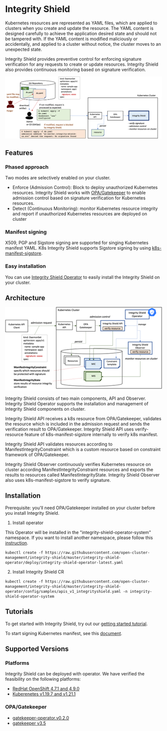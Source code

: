 # Integrity Shield
Kubernetes resources are represented as YAML files, which are applied to clusters when you create and update the resource. The YAML content is designed carefully to achieve the application desired state and should not be tampered with. If the YAML content is modified maliciously or accidentally, and applied to a cluster without notice, the cluster moves to an unexpected state.

Integrity Shield provides preventive control for enforcing signature verification for any requests to create or update resources. Integrity Shield also provides continuous monitoring based on signature verification.

![Scenario](./docs/ishield-scenario.png)

## Features 

### Phased approach
Two modes are selectively enabled on your cluster. 
- Enforce (Admission Control): Block to deploy unauthorized Kubernetes resources. Integrity Shield works with [OPA/Gatekeeper](https://github.com/open-policy-agent/gatekeeper) to enable admission control based on signature verification for Kubernetes resources. 
- Detect (Continuous Monitoring): monitor Kubernetes resource integrity and report if unauthorized Kubernetes resources are deployed on cluster

### Manifest signing
X509, PGP and Sigstore signing are supported for singing Kubernetes manifest YAML. K8s Integrity Shield supports Sigstore signing by using [k8s-manifest-sigstore](https://github.com/sigstore/k8s-manifest-sigstore).

### Easy installation
You can use [Integrity Shield Operator](https://operatorhub.io/operator/integrity-shield-operator) to easily install the Integrity Shield on your cluster.

## Architecture
![Scenario](./docs/architecture.png)



Integrity Shield consists of two main components, API and Observer.
Integrity Shield Operator supports the installation and management of Integrity Shield components on cluster. 

Integrity Shield API receives a k8s resource from OPA/Gatekeeper, validates the resource which is included in the admission request and sends the verification result to OPA/Gatekeeper. Integrity Shield API uses verify-resource feature of k8s-manifest-sigstore internally to verify k8s manifest.

Integrity Shield API validates resources according to ManifestIntegrityConstraint which is a custom resource based on constraint framework of OPA/Gatekeeper. 

Integrity Shield Observer continuously verifies Kubernetes resource on cluster according ManifestIntegrityConstraint resources and exports the results to resources called ManifestIntegrityState.
Integrity Shield Observer also uses k8s-manifest-sigstore to verify signature.



## Installation
Prerequisite: you'll need OPA/Gatekeeper installed on your cluster before you install Integrity Shield. 
1. Install operator

This Operator will be installed in the "integrity-shield-operator-system" namespace.
If you want to install another namespace, please follow this [instruction](docs/README_QUICK.md).

```
kubectl create -f https://raw.githubusercontent.com/open-cluster-management/integrity-shield/master/integrity-shield-operator/deploy/integrity-shield-operator-latest.yaml
```

2. Install Integrity Shield CR
```
kubectl create -f https://raw.githubusercontent.com/open-cluster-management/integrity-shield/master/integrity-shield-operator/config/samples/apis_v1_integrityshield.yaml -n integrity-shield-operator-system
```

## Tutorials
To get started with Integrity Shield, try out our [getting started tutorial](docs/README_GETTING-STARTED-TUTORIAL.md).

To start signing Kubernetes manifest, see this [document](docs/README_SIGNING.md).

## Supported Versions
### Platforms
Integrity Shield can be deployed with operator. We have verified the feasibility on the following platforms:

- [RedHat OpenShift 4.7.1 and 4.9.0](https://www.openshift.com)  
- [Kuberenetes v1.19.7 and v1.21.1](https://kubernetes.io)

### OPA/Gatekeeper
- [gatekeeper-operator.v0.2.0](https://github.com/open-policy-agent/gatekeeper)
- [gatekeeper v3.5](https://github.com/open-policy-agent/gatekeeper)